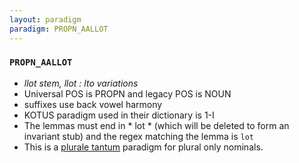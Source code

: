```yaml
---
layout: paradigm
paradigm: PROPN_AALLOT
---
```

### ` PROPN_AALLOT `

* _llot stem, llot : lto variations_
* Universal POS is PROPN and legacy POS is NOUN
* suffixes use back vowel harmony
* KOTUS paradigm used in their dictionary is 1-I
* The lemmas must end in * lot * (which will be deleted to form an invariant stub) and the regex matching the lemma is ` lot `
* This is a [plurale tantum](https://en.wikipedia.org/wiki/Plurale_tantum) paradigm for plural only nominals.
